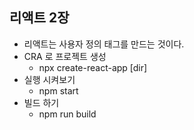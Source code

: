 ## 리액트 2장

- 리액트는 사용자 정의 태그를 만드는 것이다.
- CRA 로 프로젝트 생성
  - npx create-react-app \[dir\]
- 실행 시켜보기
  - npm start
- 빌드 하기
  - npm run build

